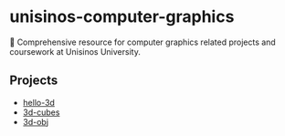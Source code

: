# unisinos-computer-graphics
🌌 Comprehensive resource for computer graphics related projects and coursework at Unisinos University.

## Projects

- [hello-3d](https://github.com/emiliosheinz/unisinos-computer-graphics/tree/main/hello-3d)
- [3d-cubes](https://github.com/emiliosheinz/unisinos-computer-graphics/tree/main/3d-cubes)
- [3d-obj](https://github.com/emiliosheinz/unisinos-computer-graphics/tree/main/3d-obj)
